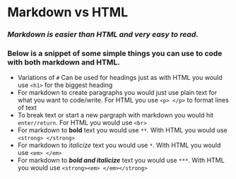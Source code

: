 # Markdown vs HTML
### *Markdown is easier than HTML and very easy to read.*
### Below is a snippet of some simple things you can use to code with both markdown and HTML. 
* Variations of `#` Can be used for headings just as with HTML you would use `<h1>` for the biggest heading
* For markdown to create paragraphs you would just use plain text for what you want to code/write. For HTML you use `<p> </p>` to format lines of text
* To break text or start a new pargraph with markdown you would hit `enter/return`. For HTML you would use `<br>`
* For markdown to **bold** text you would use `**`. With HTML you would use `<strong> </strong>`
* For markdown to *italicize* text you would use `*`. With HTML you would use `<em> </em>`
* For markdown to ***bold and italicize*** text you would use `***`. With HTML you would use `<strong><em> </em></strong>`
